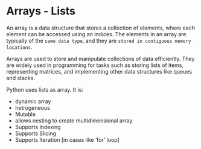 # Arrays - Lists
An array is a data structure that stores a collection of elements, where each element can be accessed using an indices. The elements in an array are typically of the `same data type`, and they are `stored in contiguous memory locations`.

Arrays are used to store and manipulate collections of data efficiently. They are widely used in programming for tasks such as storing lists of items, representing matrices, and implementing other data structures like queues and stacks. 

Python uses lists as array. It is:
- dynamic array
- hetrogeneous
- Mutable
- allows nesting to create multidimensional array
- Supports Indexing
- Supports Slicing
- Supports Iteration [in cases like ‘for’ loop]